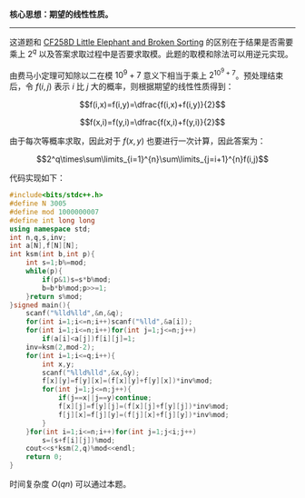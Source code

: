 **核心思想：期望的线性性质。**

------

这道题和 [CF258D Little Elephant and Broken Sorting](https://www.luogu.com.cn/problem/CF258D) 的区别在于结果是否需要乘上 $2^q$ 以及答案求取过程中是否要求取模。此题的取模和除法可以用逆元实现。

由费马小定理可知除以二在模 $10^9+7$ 意义下相当于乘上 $2^{10^9+7}$。预处理结束后，令 $f(i,j)$ 表示 $i$ 比 $j$ 大的概率，则根据期望的线性性质得到：

$$f(i,x)=f(i,y)=\dfrac{f(i,x)+f(i,y)}{2}$$

$$f(x,i)=f(y,i)=\dfrac{f(x,i)+f(y,i)}{2}$$

由于每次等概率求取，因此对于 $f(x,y)$ 也要进行一次计算，因此答案为：

$$2^q\times\sum\limits_{i=1}^{n}\sum\limits_{j=i+1}^{n}f(i,j)$$

代码实现如下：


```cpp
#include<bits/stdc++.h>
#define N 3005
#define mod 1000000007
#define int long long
using namespace std;
int n,q,s,inv;
int a[N],f[N][N];
int ksm(int b,int p){
	int s=1;b%=mod;
	while(p){
		if(p&1)s=s*b%mod;
		b=b*b%mod;p>>=1;
	}return s%mod;
}signed main(){
	scanf("%lld%lld",&n,&q);
	for(int i=1;i<=n;i++)scanf("%lld",&a[i]);
	for(int i=1;i<=n;i++)for(int j=1;j<=n;j++)
		if(a[i]<a[j])f[i][j]=1;
	inv=ksm(2,mod-2);
	for(int i=1;i<=q;i++){
		int x,y;
		scanf("%lld%lld",&x,&y);
		f[x][y]=f[y][x]=(f[x][y]+f[y][x])*inv%mod;
		for(int j=1;j<=n;j++){
			if(j==x||j==y)continue;
			f[x][j]=f[y][j]=(f[x][j]+f[y][j])*inv%mod;
			f[j][x]=f[j][y]=(f[j][x]+f[j][y])*inv%mod;
		}
	}for(int i=1;i<=n;i++)for(int j=1;j<i;j++)
		s=(s+f[i][j])%mod;
	cout<<s*ksm(2,q)%mod<<endl;
	return 0;
}
```

时间复杂度 $O(qn)$ 可以通过本题。